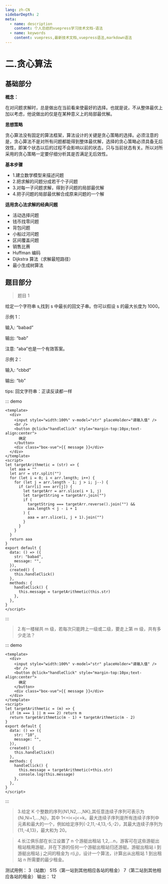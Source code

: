 ```yaml
---
lang: zh-CN
sidebarDepth: 2
meta:
  - name: description
    content: 个人总结的vuepress学习技术文档-语法
  - name: keywords
    content: vuepress,最新技术文档,vuepress语法,markdown语法
---
```


# 二.贪心算法

## 基础部分

**概念：**

在对问题求解时，总是做出在当前看来使最好的选择。也就是说，不从整体最优上加以考虑，他说做出的仅是在某种意义上的局部最优解。

**思想策略**

贪心算法没有固定的算法框架，算法设计的关键是贪心策略的选择。必须注意的是，贪心算法不是对所有问题都能得到整体最优解，选择的贪心策略必须具备无后效性，即某个状态以后的过程不会影响以前的状态，只与当前状态有关。所以对所采用的贪心策略一定要仔细分析其是否满足无后效性。

**基本步骤**

- 1.建立数学模型来描述问题
- 2.把求解的问题分成若干个子问题
- 3.对每一子问题求解，得到子问题的局部最优解
- 4.把子问题的局部最优解合成原来问题的一个解

**适用贪心法求解的经典问题**

- 活动选择问题
- 钱币找零问题
- 背包问题
- 小船过河问题
- 区间覆盖问题
- 销售比赛
- Huffman 编码
- Dijkstra 算法（求解最短路径）
- 最小生成树算法

## 题目部分

> 题目 1

给定一个字符串 s,找到 s 中最长的回文子串。你可以假设 s 的最大长度为 1000。

示例 1：

输入: “babad”

输出: “bab”

注意: “aba”也是一个有效答案。

示例 2：

输入: “cbbd”

输出: “bb”

tips: 回文字符串：正读反读都一样

::: demo

```vue
<template>
  <div>
    <input style="width:100%" v-model="str" placeHolder="请输入值" />
    <br />
    <button @click="handleClick" style="margin-top:10px;text-align:center">
      确定
    </button>
    <div class="box-vue">{{ message }}</div>
  </div>
</template>
<script>
let targetArithmetic = (str) => {
  let aaa = ""
  let arr = str.split("")
  for (let i = 0; i < arr.length; i++) {
    for (let j = arr.length - 1; j > i; j--) {
      if (arr[i] === arr[j]) {
        let targetArr = arr.slice(i + 1, j)
        let targetString = targetArr.join("")
        if (
          targetString === targetArr.reverse().join("") &&
          aaa.length < j - i + 1
        ) {
          aaa = arr.slice(i, j + 1).join("")
        }
      }
    }
  }
  return aaa
}
export default {
  data: () => ({
    str: "babad",
    message: "",
  }),
  created() {
    this.handleClick()
  },
  methods: {
    handleClick() {
      this.message = targetArithmetic(this.str)
    },
  },
}
</script>
```

:::

> 2.有一楼梯共 m 级，若每次只能跨上一级或二级，要走上第 m 级，共有多少走法？

::: demo

```vue
<template>
  <div>
    <input style="width:100%" v-model="str" placeHolder="请输入值" />
    <br />
    <button @click="handleClick" style="margin-top:10px;text-align:center">
      确定
    </button>
    <div class="box-vue">{{ message }}</div>
  </div>
</template>
<script>
let targetArithmetic = (m) => {
  if (m === 1 || m === 2) return m
  return targetArithmetic(m - 1) + targetArithmetic(m - 2)
}
export default {
  data: () => ({
    str: "10",
    message: "",
  }),
  created() {
    this.handleClick()
  },
  methods: {
    handleClick() {
      this.message = targetArithmetic(+this.str)
      console.log(this.message)
    },
  },
}
</script>
```

:::

> 3.给定 K 个整数的序列{N1,N2,...,NK},其任意连续子序列可表示为{Ni,Ni+1,...,Nj}，其中 1<=i<=j<=k。最大连续子序列是所有连续子序列中元素和最大的一个，例如给定序列{-2,11,-4,13,-5,-2}，其最大连续子序列为{11,-4,13}，最大和为 20。

> 4.长江俱乐部在长江设置了 n 个游艇出租站 1,2,…n，游客可在这些游艇出租站租用游艇，并在下游的任何一个游艇出租站归还游艇。游艇出租站 i 到游艇出租站 j 之间的租金为 r(i,j)，设计一个算法，计算出从出租站 1 到出租站 n 所需要的最少租金。

测试用例：
3（站数）
515（第一站到其他相应各站的租金）
7（第二站到其他相应各站的租金）
输出： 12
